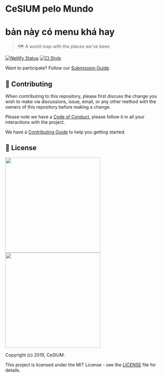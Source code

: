 [contributing]: CONTRIBUTING.md
[code_of_conduct]: CODE_OF_CONDUCT.md
[license]: LICENSE.txt
[netlify-badge]: https://api.netlify.com/api/v1/badges/88366cb6-c159-4b8b-8efe-502f11059215/deploy-status
[netlify-status]: https://app.netlify.com/sites/cesium-pelo-mundo/deploys
[ci-style-status]: https://github.com/cesium/CeSIUMpeloMundo/actions/workflows/style.yml/badge.svg
[ci-style-workflow]: https://github.com/cesium/CeSIUMpeloMundo/actions/workflows/style.yml

# CeSIUM pelo Mundo

# bản này có menu khá hay

> :world_map: A world map with the places we've been

[![Netlify Status][netlify-badge]][netlify-status]
[![CI Style][ci-style-status]][ci-style-workflow]

Want to participate? Follow our [Submission Guide](HOWTO.md).

## 🤝 Contributing

When contributing to this repository, please first discuss the change you wish
to make via discussions, issue, email, or any other method with the owners of
this repository before making a change.

Please note we have a [Code of Conduct](CODE_OF_CONDUCT.md), please follow it
in all your interactions with the project.

We have a [Contributing Guide][contributing] to help you getting started.

## 📝 License

<img src=".github/brand/cesium-DARK.svg#gh-light-mode-only" width="300">
<img src=".github/brand/cesium-LIGHT.svg#gh-dark-mode-only" width="300">

Copyright (c) 2019, CeSIUM.

This project is licensed under the MIT License - see the [LICENSE][license]
file for details.
